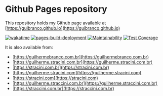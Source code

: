 # Github Pages repository

This repository holds my Github page available at [https://guibranco.github.io](https://guibranco.github.io)

[![wakatime](https://wakatime.com/badge/github/guibranco/guibranco.github.io.svg)](https://wakatime.com/badge/github/guibranco/guibranco.github.io)
[![pages-build-deployment](https://github.com/guibranco/guibranco.github.io/actions/workflows/pages/pages-build-deployment/badge.svg)](https://github.com/guibranco/guibranco.github.io/actions/workflows/pages/pages-build-deployment)
[![Maintainability](https://api.codeclimate.com/v1/badges/1c8cefe0518dd7694b96/maintainability)](https://codeclimate.com/github/guibranco/guibranco.github.io/maintainability)
[![Test Coverage](https://api.codeclimate.com/v1/badges/1c8cefe0518dd7694b96/test_coverage)](https://codeclimate.com/github/guibranco/guibranco.github.io/test_coverage)


It is also available from:

- [https://guilhermebranco.com.br](https://guilhermebranco.com.br)
- [https://guilherme.stracini.com.br](https://guilherme.stracini.com.br)
- [https://stracini.com.br](https://stracini.com.br)
- [https://guilherme.stracini.com](https://guilherme.stracini.com)
- [https://stracini.com](https://stracini.com)
- [https://guilherme.straccini.com.br](https://guilherme.straccini.com.br)
- [https://straccini.com.br](https://straccini.com.br)
